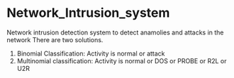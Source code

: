 # Network_Intrusion_system
Network intrusion detection system to detect anamolies and attacks in the network
There are two solutions. 
1. Binomial Classification: Activity is normal or attack 
2. Multinomial classification: Activity is normal or DOS or PROBE or R2L or U2R
